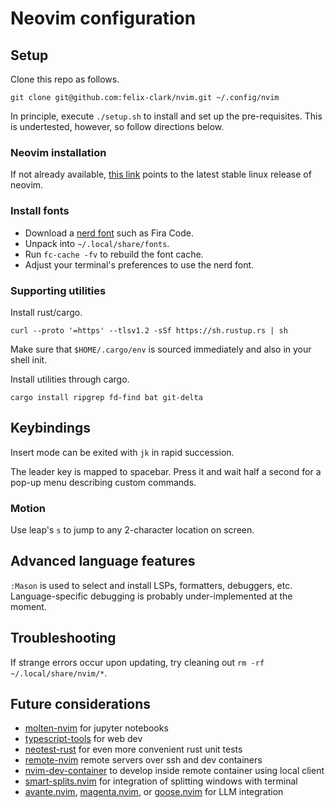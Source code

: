 # Neovim configuration

## Setup

Clone this repo as follows.
```
git clone git@github.com:felix-clark/nvim.git ~/.config/nvim
```

In principle, execute `./setup.sh` to install and set up the pre-requisites.
This is undertested, however, so follow directions below.

### Neovim installation

If not already available, [this
link](https://github.com/neovim/neovim/releases/latest/download/nvim-linux64.tar.gz)
points to the latest stable linux release of neovim.

### Install fonts

* Download a [nerd font](https://www.nerdfonts.com/) such as Fira Code.
* Unpack into `~/.local/share/fonts`.
* Run `fc-cache -fv` to rebuild the font cache.
* Adjust your terminal's preferences to use the nerd font.

### Supporting utilities

Install rust/cargo.
```
curl --proto '=https' --tlsv1.2 -sSf https://sh.rustup.rs | sh
```
Make sure that `$HOME/.cargo/env` is sourced immediately and also in your shell init.

Install utilities through cargo.
```
cargo install ripgrep fd-find bat git-delta
```

## Keybindings

Insert mode can be exited with `jk` in rapid succession.

The leader key is mapped to spacebar. Press it and wait half a second for a pop-up menu describing custom commands.

### Motion

Use leap's `s` to jump to any 2-character location on screen.

## Advanced language features

`:Mason` is used to select and install LSPs, formatters, debuggers, etc.
Language-specific debugging is probably under-implemented at the moment.

## Troubleshooting

If strange errors occur upon updating, try cleaning out `rm -rf ~/.local/share/nvim/*`.

## Future considerations

* [molten-nvim](https://github.com/benlubas/molten-nvim) for jupyter notebooks
* [typescript-tools](https://github.com/pmizio/typescript-tools.nvim) for web dev
* [neotest-rust](https://github.com/rouge8/neotest-rust) for even more convenient rust unit tests
* [remote-nvim](https://github.com/amitds1997/remote-nvim.nvim) remote servers over ssh and dev containers
* [nvim-dev-container](https://codeberg.org/esensar/nvim-dev-container) to develop inside remote container using local client
* [smart-splits.nvim](https://github.com/mrjones2014/smart-splits.nvim) for
integration of splitting windows with terminal
* [avante.nvim](https://github.com/yetone/avante.nvim),
[magenta.nvim](https://github.com/dlants/magenta.nvim), or
[goose.nvim](https://github.com/azorng/goose.nvim) for LLM integration
